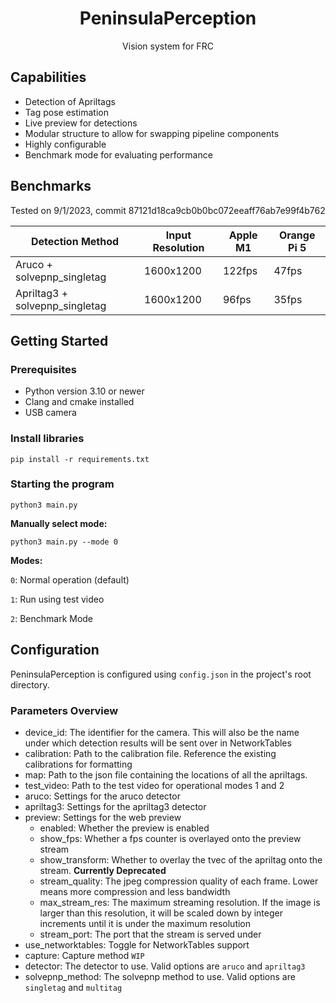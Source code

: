 <div>
  <h1 align="center">PeninsulaPerception</h1>
  <p align="center">
    Vision system for FRC
  </p>
</div>

## Capabilities

- Detection of Apriltags
- Tag pose estimation
- Live preview for detections
- Modular structure to allow for swapping pipeline components
- Highly configurable
- Benchmark mode for evaluating performance

## Benchmarks

Tested on 9/1/2023, commit 87121d18ca9cb0b0bc072eeaff76ab7e99f4b762

| Detection Method               | Input Resolution | Apple M1 | Orange Pi 5 |
|--------------------------------|------------------|----------|-------------|
| Aruco + solvepnp_singletag     | 1600x1200        | 122fps   | 47fps       |
| Apriltag3 + solvepnp_singletag | 1600x1200        | 96fps    | 35fps       |

## Getting Started

### Prerequisites

- Python version 3.10 or newer
- Clang and cmake installed
- USB camera

### Install libraries

```shell
pip install -r requirements.txt
```

### Starting the program

```shell
python3 main.py
```

**Manually select mode:**

```shell
python3 main.py --mode 0
```

**Modes:**

`0`: Normal operation (default)

`1`: Run using test video

`2`: Benchmark Mode

## Configuration

PeninsulaPerception is configured using `config.json` in the project's root directory.

### Parameters Overview

- device_id: The identifier for the camera. This will also be the name under which detection results will be sent over
  in NetworkTables
- calibration: Path to the calibration file. Reference the existing calibrations for formatting
- map: Path to the json file containing the locations of all the apriltags.
- test_video: Path to the test video for operational modes 1 and 2
- aruco: Settings for the aruco detector
- apriltag3: Settings for the apriltag3 detector
- preview: Settings for the web preview
    - enabled: Whether the preview is enabled
    - show_fps: Whether a fps counter is overlayed onto the preview stream
    - show_transform: Whether to overlay the tvec of the apriltag onto the stream. **Currently Deprecated**
    - stream_quality: The jpeg compression quality of each frame. Lower means more compression and less bandwidth
    - max_stream_res: The maximum streaming resolution. If the image is larger than this resolution, it will be scaled
      down by integer increments until it is under the maximum resolution
    - stream_port: The port that the stream is served under
- use_networktables: Toggle for NetworkTables support
- capture: Capture method `WIP`
- detector: The detector to use. Valid options are `aruco` and `apriltag3`
- solvepnp_method: The solvepnp method to use. Valid options are `singletag` and `multitag`